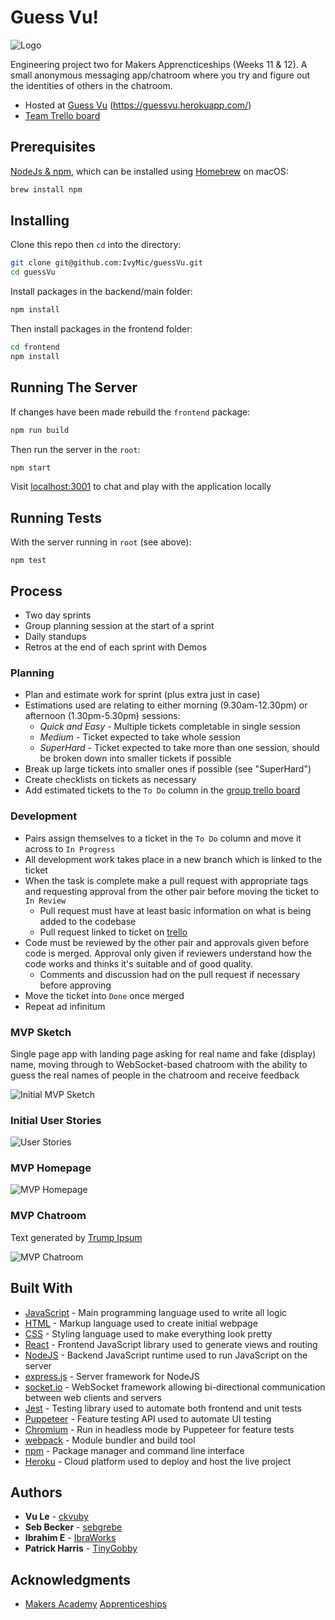 # Guess Vu! 
![Logo](https://i.imgur.com/IjiUPCKb.png)

Engineering project two for Makers Apprencticeships (Weeks 11 & 12). A small  anonymous messaging app/chatroom where you try and figure out the identities of others in the chatroom.

* Hosted at [Guess Vu](https://guessvu.herokuapp.com/) (https://guessvu.herokuapp.com/)
* [Team Trello board](https://trello.com/b/ZrjQm3jB/guessvu)

## Prerequisites

[NodeJs & npm](https://nodejs.org/en/download/), which can be installed using [Homebrew](https://brew.sh/) on macOS:
```sh
brew install npm
```

## Installing

Clone this repo then `cd` into the directory:
```sh
git clone git@github.com:IvyMic/guessVu.git
cd guessVu
```

Install packages in the backend/main folder:
```sh
npm install
```

Then install packages in the frontend folder:
```sh
cd frontend
npm install
```

## Running The Server
If changes have been made rebuild the `frontend` package:
```sh
npm run build
```

Then run the server in the `root`:
```sh
npm start
```

Visit [localhost:3001](localhost:3001) to chat and play with the application locally

## Running Tests

With the server running in `root` (see above):
```
npm test
```

<!-- ### Break down tests

Explain what these tests test and why

```
Give an example
```

### And feature tests

Explain what these tests test and why

```
Give an example
``` -->

<!-- ## Deployment

Add additional notes about how to deploy this on a live system -->

## Process
* Two day sprints
* Group planning session at the start of a sprint
* Daily standups
* Retros at the end of each sprint with Demos

### Planning
* Plan and estimate work for sprint (plus extra just in case)
* Estimations used are relating to either morning (9.30am-12.30pm) or afternoon (1.30pm-5.30pm) sessions:
  * *Quick and Easy* - Multiple tickets completable in single session
  * *Medium* - Ticket expected to take whole session
  * *SuperHard* - Ticket expected to take more than one session, should be broken down into smaller tickets if possible
* Break up large tickets into smaller ones if possible (see "SuperHard")
* Create checklists on tickets as necessary
* Add estimated tickets to the `To Do` column in the [group trello board](https://trello.com/b/ZrjQm3jB/guessvu)

### Development
* Pairs assign themselves to a ticket in the `To Do` column and move it across to `In Progress`
* All development work takes place in a new branch which is linked to the ticket
* When the task is complete  <!-- and continuous integration is passing on GitHub --> make a pull request with appropriate tags and requesting approval from the other pair before moving the ticket to `In Review`
  * Pull request must have at least basic information on what is being added to the codebase
  * Pull request linked to ticket on [trello](https://trello.com/b/ZrjQm3jB/guessvu)
* Code must be reviewed by the other pair and approvals given before code is merged. Approval only given if reviewers understand how the code works and thinks it's suitable and of good quality.
  * Comments and discussion had on the pull request if necessary before approving
* Move the ticket into `Done` once merged
* Repeat ad infinitum

### MVP Sketch
Single page app with landing page asking for real name and fake (display) name, moving through to WebSocket-based chatroom with the ability to guess the real names of people in the chatroom and receive feedback

![Initial MVP Sketch](https://i.imgur.com/jBAjt6x.jpg)

### Initial User Stories
![User Stories](https://i.imgur.com/Pnri6aC.png)
<!-- More information? -->

### MVP Homepage
![MVP Homepage](https://i.imgur.com/IwTxfy8.png)

### MVP Chatroom
Text generated by [Trump Ipsum](https://trumpipsum.net/)

![MVP Chatroom](https://i.imgur.com/x3b1uf3.png)

## Built With

* [JavaScript](https://www.javascript.com/) - Main programming language used to write all logic
* [HTML](https://www.w3schools.com/html/) - Markup language used to create initial webpage
* [CSS](https://www.w3schools.com/css/css_intro.asp) - Styling language used to make everything look pretty
* [React](https://reactjs.org/) - Frontend JavaScript library used to generate views and routing
* [NodeJS](https://nodejs.org/en/) - Backend JavaScript runtime used to run JavaScript on the server
* [express.js](https://expressjs.com/) - Server framework for NodeJS
* [socket.io](https://socket.io/) - WebSocket framework allowing bi-directional communication between web clients and servers
* [Jest](https://jestjs.io/en/) - Testing library used to automate both frontend and unit tests
* [Puppeteer](https://pptr.dev/) - Feature testing API used to automate UI testing
* [Chromium](https://www.chromium.org/) - Run in headless mode by Puppeteer for feature tests
* [webpack](https://webpack.js.org/) - Module bundler and build tool
* [npm](https://www.npmjs.com/) - Package manager and command line interface
* [Heroku](https://www.heroku.com/) - Cloud platform used to deploy and host the live project
<!-- * [TravisCI](https://travis-ci.org/first_sync) - Continuous integration tool used to test commits and pull requests, then deploy automatically if tests pass -->

## Authors

* **Vu Le** - [ckvuby](https://github.com/ckvuby)
* **Seb Becker** - [sebgrebe](https://github.com/sebgrebe)
* **Ibrahim E** - [IbraWorks](https://github.com/IbraWorks)
* **Patrick Harris** - [TinyGobby](https://github.com/TinyGobby)

<!-- ## License

This project is licensed under the MIT License - see the [LICENSE.md](LICENSE.md) file for details
* Should we use the MIT license or GNU GPLv3? -->

## Acknowledgments

* [Makers Academy](https://makers.tech) [Apprenticeships](https://makers.tech/become/apprentice/)
